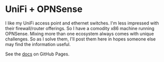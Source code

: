 # UniFi + OPNSense
I like my UniFi access point and ethernet switches. I'm less impressed with their firewall/router offerings. So I have a comodity x86 machine running OPNSense. Mixing more than one ecosystem always comes with unique challenges. So as I solve them, I'll post them here in hopes someone else may find the information useful.

See the [docs](docs) on GitHub Pages.
